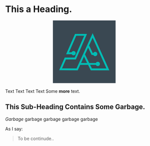  # This a Heading.
<p align="center">
 <img width=200 src="1.svg" href="#" alt="logo">
</p>

 Text Text Text Text 
 Some __more__ text.

 ## This Sub-Heading Contains Some Garbage.
 _Garbage_ garbage garbage garbage garbage

 As I say:
 > To be continude..

